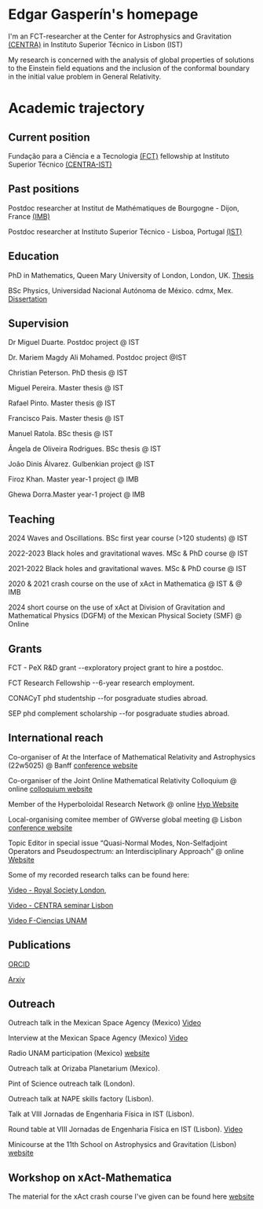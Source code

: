 # Edgar Gasperín's homepage

I'm an FCT-researcher at the Center for Astrophysics and Gravitation [(CENTRA)](https://centra.tecnico.ulisboa.pt/) in Instituto Superior Técnico in Lisbon (IST)

My research is concerned with the analysis of global properties of solutions to the Einstein field equations and the inclusion of the conformal boundary in the initial value problem in General Relativity.

# Academic trajectory

## Current position 

Fundação para a Ciência e a Tecnologia [(FCT)](https://www.fct.pt/) fellowship at Instituto Superior Técnico [(CENTRA-IST)](https://centra.tecnico.ulisboa.pt/team/?id=4674)

## Past positions

Postdoc researcher at Institut de Mathématiques de Bourgogne - Dijon, France [(IMB)](https://math.u-bourgogne.fr/)

Postdoc researcher at Instituto Superior Técnico - Lisboa, Portugal [(IST)](https://tecnico.ulisboa.pt/pt/)

## Education

PhD in Mathematics, Queen Mary University of London, London, UK.
[Thesis](https://qmro.qmul.ac.uk/xmlui/handle/123456789/25820)

BSc Physics, Universidad Nacional Autónoma de México. cdmx, Mex.
[Dissertation](https://repositorio.unam.mx/contenidos/411870)

## Supervision

Dr Miguel Duarte. Postdoc project  @ IST

Dr. Mariem Magdy Ali Mohamed. Postdoc project  @IST

Christian Peterson. PhD thesis  @ IST

Miguel Pereira. Master thesis  @ IST

Rafael Pinto. Master thesis  @ IST

Francisco Pais. Master thesis  @ IST

Manuel Ratola. BSc thesis  @ IST

Ângela de Oliveira Rodrigues. BSc thesis  @ IST

João Dinis Álvarez. Gulbenkian project  @ IST

Firoz Khan. Master year-1 project  @ IMB

Ghewa Dorra.Master year-1 project  @ IMB

## Teaching

2024 Waves and Oscillations. BSc first year course (>120 students) @ IST

2022-2023  Black holes and gravitational waves. MSc & PhD course @ IST

2021-2022 Black holes and gravitational waves. MSc & PhD course @ IST

2020 & 2021 crash course on the use of xAct in Mathematica @ IST & @ IMB 

2024 short course on the use of xAct at Division of Gravitation and Mathematical Physics (DGFM) of the Mexican Physical Society (SMF) @ Online  

## Grants

FCT - PeX R&D grant --exploratory project grant to hire a postdoc.

FCT Research Fellowship --6-year research employment.

CONACyT phd studentship --for posgraduate studies abroad.

SEP phd complement scholarship --for posgraduate studies abroad.

## International reach

Co-organiser of At the Interface of Mathematical Relativity and Astrophysics (22w5025) @ Banff [conference website](https://www.birs.ca/events/2022/5-day-workshops/22w5025)

Co-organiser of the Joint Online Mathematical Relativity Colloquium @ online [colloquium website](https://jomarec.org/about-us/)

Member of the Hyperboloidal Research Network @ online [Hyp Website](https://hyperboloid.al/people/)

Local-organising comitee member of GWverse global meeting @ Lisbon [conference website](https://gwverse.tecnico.ulisboa.pt/news/?id=76)

Topic Editor in special issue  “Quasi-Normal Modes, Non-Selfadjoint Operators and
Pseudospectrum: an Interdisciplinary Approach” @ online [Website](https://www.frontiersin.org/research-topics/57195/quasi-normal-modes-non-selfadjoint-operators-and-pseudospectrum-an-interdisciplinary-approach)

Some of my recorded research talks can be found here:

[Video - Royal Society London](https://www.youtube.com/watch?v=yRD__WXVqN0&list=PLg7f-TkW11iX-bN_5mnvWGBdrw5ljfC8X),

[Video - CENTRA seminar Lisbon](https://www.youtube.com/watch?v=E18QPZD0rsw&t=963s)

[Video F-Ciencias UNAM](https://www.facebook.com/matefcienciasunam/videos/333825669643721/)


## Publications

[ORCID](https://orcid.org/0000-0003-1170-5121)

[Arxiv](https://arxiv.org/search/?searchtype=author&query=Gasperin%2C+E)


## Outreach

Outreach talk in the Mexican Space Agency (Mexico) [Video](https://www.gob.mx/aem/videos/seminario-agujeros-negros-y-efectos-relativistas-en-viajes-espaciales-parte-i)

Interview at the Mexican Space Agency (Mexico) [Video](http://haciaelespacio.aem.gob.mx/revistadigital/articul.php?interior=989)

Radio UNAM participation (Mexico) [website](https://www.radiopodcast.unam.mx/podcast/audio/18778)

Outreach talk at Orizaba Planetarium (Mexico).

Pint of Science outreach talk (London).

Outreach talk at NAPE skills factory (Lisbon).

Talk at VIII Jornadas de Engenharia Física in IST (Lisbon).

Round table at VIII Jornadas de Engenharia Física en IST (Lisbon). [Video](https://www.youtube.com/watch?v=YA02G94OeV0)

Minicourse at the 11th School on Astrophysics and Gravitation (Lisbon) [website](https://centra.tecnico.ulisboa.pt/network/eag11)

## Workshop on xAct-Mathematica

The material for the xAct crash course I've given can be found here [website](https://edgargasperin.github.io/xact-workshop/)












